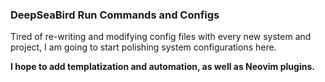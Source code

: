 ### DeepSeaBird Run Commands and Configs

Tired of re-writing and modifying config files with every new system and project, I am going to start polishing system configurations here.  

**I hope to add templatization and automation, as well as Neovim plugins.**
